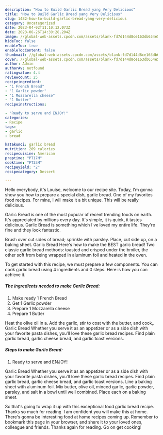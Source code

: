 ```yaml
---
description: "How to Build Garlic Bread yang Very Delicious"
title: "How to Build Garlic Bread yang Very Delicious"
slug: 1482-how-to-build-garlic-bread-yang-very-delicious
category: Uncategorized
date: 2023-04-02T11:10:12.073Z
date: 2023-06-26T14:30:28.204Z
image: //global-web-assets.cpcdn.com/assets/blank-fd7d144d8ce163db654e5a02c40b08a2775adb7897d16e4062681dc7e1b2800f.png
hideToc: false
enableToc: true
enableTocContent: false
thumbnail: //global-web-assets.cpcdn.com/assets/blank-fd7d144d8ce163db654e5a02c40b08a2775adb7897d16e4062681dc7e1b2800f.png
cover: //global-web-assets.cpcdn.com/assets/blank-fd7d144d8ce163db654e5a02c40b08a2775adb7897d16e4062681dc7e1b2800f.png
author: Admin
authorAv: notfound
ratingvalue: 4.4
reviewcount: 25
recipeingredient:
- "1 French Bread"
- "1 Garlic powder"
- "1 Mozzarella cheese"
- "1 Butter"
recipeinstructions:

- "Ready to serve and ENJOY!"
categories:
- Recipe
tags:
- garlic
- bread

katakunci: garlic bread 
nutrition: 209 calories
recipecuisine: American
preptime: "PT17M"
cooktime: "PT33M"
recipeyield: "2"
recipecategory: Dessert

---
```



Hello everybody, it's Louise, welcome to our recipe site. Today, I'm gonna show you how to prepare a special dish, garlic bread. One of my favorites food recipes. For mine, I will make it a bit unique. This will be really delicious.

Garlic Bread is one of the most popular of recent trending foods on earth. It's appreciated by millions every day. It's simple, it is quick, it tastes delicious. Garlic Bread is something which I've loved my entire life. They're fine and they look fantastic.

Brush over cut sides of bread; sprinkle with parsley. Place, cut side up, on a baking sheet. Garlic Bread Here&#39;s how to make the BEST garlic bread! Two classic garlic bread methods: toasted and crisped under the broiler, the other soft from being wrapped in aluminum foil and heated in the oven.


To get started with this recipe, we must prepare a few components. You can cook garlic bread using 4 ingredients and 0 steps. Here is how you can achieve it.

<!--inarticleads1-->

##### The ingredients needed to make Garlic Bread:

1. Make ready 1 French Bread
1. Get 1 Garlic powder
1. Prepare 1 Mozzarella cheese
1. Prepare 1 Butter


Heat the olive oil in a. Add the garlic, stir to coat with the butter, and cook,. Garlic Bread Whether you serve it as an appetizer or as a side dish with your favorite pasta dishes, you&#39;ll love these garlic bread recipes. Find plain garlic bread, garlic cheese bread, and garlic toast versions. 

<!--inarticleads2-->

##### Steps to make Garlic Bread:


1. Ready to serve and ENJOY!

Garlic Bread Whether you serve it as an appetizer or as a side dish with your favorite pasta dishes, you&#39;ll love these garlic bread recipes. Find plain garlic bread, garlic cheese bread, and garlic toast versions. Line a baking sheet with aluminum foil. Mix butter, olive oil, minced garlic, garlic powder, parsley, and salt in a bowl until well combined. Place each on a baking sheet. 

So that's going to wrap it up with this exceptional food garlic bread recipe. Thanks so much for reading. I am confident you will make this at home. There's gonna be interesting food at home recipes coming up. Remember to bookmark this page in your browser, and share it to your loved ones, colleague and friends. Thanks again for reading. Go on get cooking!
